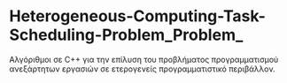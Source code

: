 # Heterogeneous-Computing-Task-Scheduling-Problem_Problem_
Αλγόριθμοι σε C++ για την επίλυση του προβλήματος προγραμματισμού ανεξάρτητων εργασιών σε ετερογενείς προγραμματιστικό περιβάλλον.
